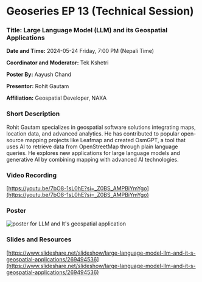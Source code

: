 # Geoseries EP 13 (Technical Session)

### Title: Large Language Model (LLM) and its Geospatial Applications

**Date and Time:** 2024-05-24 Friday, 7:00 PM (Nepali Time)

**Coordinator and Moderator:** Tek Kshetri

**Poster By:** Aayush Chand

**Presentor:** Rohit Gautam

**Affiliation:** Geospatial Developer, NAXA

### Short Description

Rohit Gautam specializes in geospatial software solutions integrating maps, location data, and advanced analytics. He has contributed to popular open-source mapping projects like Leafmap and created OsmGPT, a tool that uses AI to retrieve data from OpenStreetMap through plain language queries. He explores new applications for large language models and generative AI by combining mapping with advanced AI technologies.

### Video Recording

[https://youtu.be/7bO8-1sL0hE?si=_Z0BS_AMPBiYmYgo](https://youtu.be/7bO8-1sL0hE?si=_Z0BS_AMPBiYmYgo)

### Poster

![poster for LLM and It's geospatial application](https://github.com/osgeonepal/osgeonepal.github.io/assets/39838116/bf7fe36c-ab18-4a2d-8df7-092ab22110d5)


### Slides and Resources

[https://www.slideshare.net/slideshow/large-language-model-llm-and-it-s-geospatial-applications/269494536](https://www.slideshare.net/slideshow/large-language-model-llm-and-it-s-geospatial-applications/269494536)

